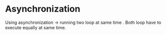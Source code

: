 # Asynchronization
Using asynchronization -> running two loop at same time . Both loop have to execute equally at same time.
